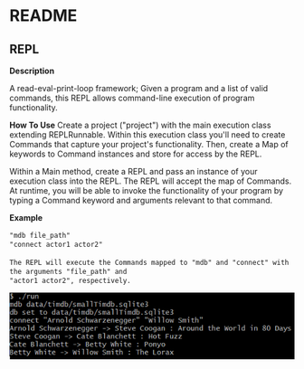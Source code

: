 # README

## REPL
**Description**

A read-eval-print-loop framework; Given a program and a list of valid commands, this REPL allows
command-line execution of program functionality.

**How To Use**
Create a project ("project") with the main execution class extending REPLRunnable. Within this
execution class you'll need to create Commands that capture your project's functionality. Then, create
a Map of keywords to Command instances and store for access by the REPL.

Within a Main method, create a REPL and pass an instance of your execution class into the REPL.
The REPL will accept the map of Commands. At runtime, you will be able to invoke the functionality
of your program by typing a Command keyword and arguments relevant to that command.

**Example**
    
    "mdb file_path"
    "connect actor1 actor2"
    
    The REPL will execute the Commands mapped to "mdb" and "connect" with the arguments "file_path" and 
    "actor1 actor2", respectively.
    
!["A similar command being executed."](/misc/example_execution.PNG)

